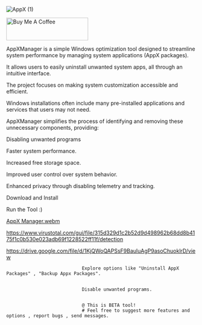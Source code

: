 ![AppX (1)](https://github.com/user-attachments/assets/8929f8ec-f65a-4aee-bb2f-e8ea1893449b)
                            

<a href="https://www.buymeacoffee.com/BarTechPRO" target="_blank"><img src="https://cdn.buymeacoffee.com/buttons/v2/arial-yellow.png" alt="Buy Me A Coffee" style="height: 60px !important;width: 217px !important;" ></a>

AppXManager is a simple Windows optimization tool designed to streamline system performance by managing system applications (AppX packages).
                                
It allows users to easily uninstall unwanted system apps, all through an intuitive interface.
                                
  The project focuses on making system customization accessible and efficient.
                                
                                
                                
Windows installations often include many pre-installed applications and services that users may not need.
                                
AppXManager simplifies the process of identifying and removing these unnecessary components, providing:
                                
  Disabling unwanted programs
                                
  Faster system performance.
                                
  Increased free storage space.
                                
Improved user control over system behavior.
                                
Enhanced privacy through disabling telemetry and tracking.
                                
                                
  Download and Install
                              
                                
Run the Tool :)
                                
                                
  [AppX Manager.webm](https://github.com/user-attachments/assets/5c41218c-2dbe-40f1-968b-26bbf06ddf7c)
                                
                                
  https://www.virustotal.com/gui/file/315d329d1c2b52d9d498962b68dd8b4175f1c0b530e023adb69f1228522ff11f/detection
                                
  https://drive.google.com/file/d/1KjQWoQAPSsF9BauluAgP9asoChuoklrD/view
                                
                                
                                
                                
                                Explore options like "Uninstall AppX Packages" , "Backup Appx Packages".
                                
                                
                                Disable unwanted programs.
                                
                                
                                @ This is BETA tool! 
                                # Feel free to suggest more features and options , report bugs , send messages.
